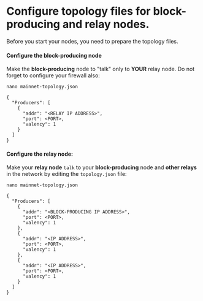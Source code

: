 # Configure topology files for block-producing and relay nodes.

Before you start your nodes, you need to prepare the topology files.

#### Configure the block-producing node

Make the __block-producing__ node to "talk" only to __YOUR__ relay node. Do not forget to configure your firewall also:

    nano mainnet-topology.json

  	{
  	  "Producers": [
  	    {
  	      "addr": "<RELAY IP ADDRESS>",
  	      "port": <PORT>,
  	      "valency": 1
  	    }
  	  ]
  	}

#### Configure the relay node:

Make your __relay node__ `talk` to your __block-producing__ node and __other relays__ in the network by editing the `topology.json` file:


    nano mainnet-topology.json

    {
      "Producers": [
        {
          "addr": "<BLOCK-PRODUCING IP ADDRESS>",
          "port": <PORT>,
          "valency": 1
        },
        {
          "addr": "<IP ADDRESS>",
          "port": <PORT>,
          "valency": 1
        },
        {
          "addr": "<IP ADDRESS>",
          "port": <PORT>,
          "valency": 1
        }
      ]
    }
